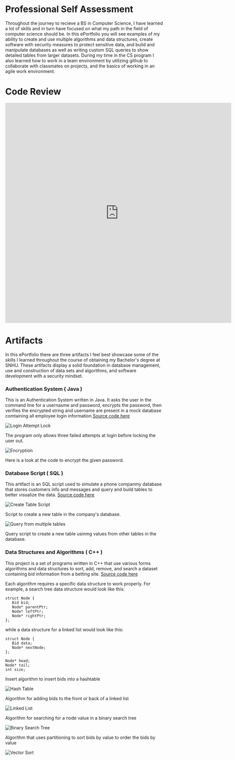 # Professional Self Assessment

  Throughout the journey to recieve a BS in Computer Science, I have learned a lot of skills and in turn have focused on what my path in the field of computer science should be. In this ePortfolio you will see examples of my ability to create and use multiple algorithms and data structures, create software with security measures to protect sensitive data, and build and manipulate databases as well as writing custom SQL queries to show detailed tables from larger datasets. During my time in the CS program I also learned how to work in a team environment by utilizing github to collaborate with classmates on projects, and the basics of working in an agile work environment. 

# Code Review

<iframe width="720" height="700" src="https://www.youtube.com/embed/kHSvA8kQFaU" frameborder="0" allow="accelerometer; autoplay; clipboard-write; encrypted-media; gyroscope; picture-in-picture" allowfullscreen></iframe>

# Artifacts

In this ePortfolio there are three artifacts I feel best showcase some of the skills I learned throughout the course of obtaining my Bachelor's degree at SNHU. These artifacts display a solid foundation in database management, use and construction of data sets and algorithms, and software development with a security mindset.

### Authentication System ( Java )

This is an Authentication System written in Java. It asks the user in the command line for a usernasme and password, encrypts the password, then verifies the encrypted string and username are present in a mock database comtaining all employee login information.[Source code here](https://github.com/brownt92/brownt92.github.io/tree/main/AuthenticationSystem)

![Login Attempt Lock](Images/loginattempt.PNG)

The program only allows three failed attempts at login before locking the user out.

![Encryption](Images/passwordencryption.PNG)

Here is a look at the code to encrypt the given password.

### Database Script ( SQL )
This artifact is an SQL script used to simulate a phone companmy database that stores customers info and messages and query and build tables to better visualize the data.
[Source code here](https://github.com/brownt92/brownt92.github.io/tree/main/Database%20Management)

![Create Table Script](Images/createtable.PNG)

Script to create a new table in the company's database.

![Query from multiple tables](Images/querytables.PNG)

Query script to create a new table usinmg values from other tables in the database.

### Data Structures and Algorithms ( C++ )

This project is a set of programs written in C++ that use various forms algorithms and data structures to sort, add, remove, and search a dataset containing bid information from a betting site. [Source code here](https://github.com/brownt92/brownt92.github.io/tree/main/Data%20Structures%20and%20Algorithms)

Each algorithm requires a specific data structure to work properly. For example, a search tree data structure would look like this:

```
struct Node {
   Bid bid;
   Node* parentPtr;
   Node* leftPtr;
   Node* rightPtr;
};
```
while a data structure for a linked list would look like this:
```
struct Node {
   Bid data;
   Node* nextNode;
};

Node* head;
Node* tail;
int size;
```
Insert algorithm to insert bids into a hashtable

![Hash Table](Images/hashtable.PNG)

Algorithm for adding bids to the front or back of a linked list

![Linked List](Images/linkedlist.PNG)

Algorithm for searching for a node value in a binary search tree

![Binary Search Tree](Images/searchtree.PNG)

Algorithm that uses partitioning to sort bids by value to order the bids by value

![Vector Sort](Images/vectorsort.PNG)


